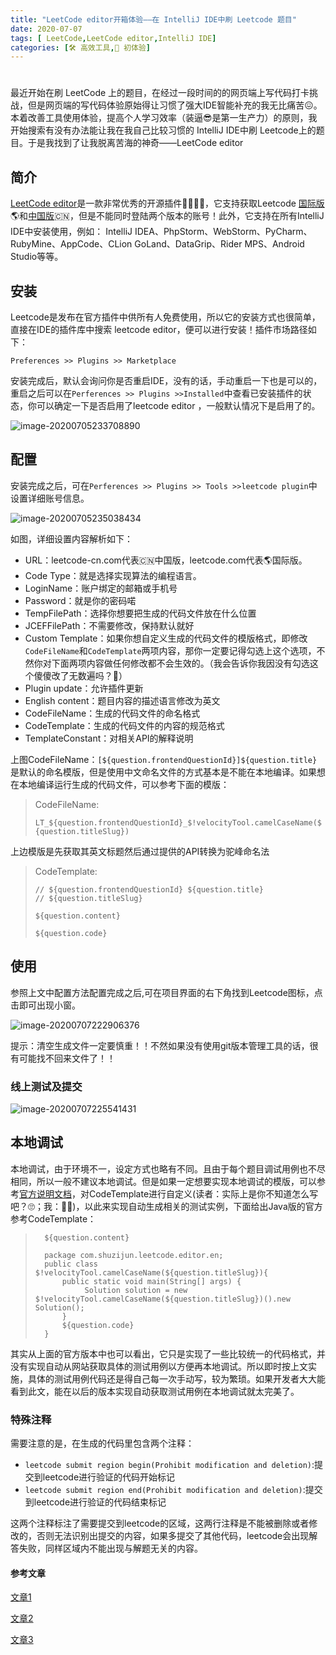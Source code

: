 ```yaml
---
title: "LeetCode editor开箱体验——在 IntelliJ IDE中刷 Leetcode 题目"
date: 2020-07-07
tags: [ LeetCode,LeetCode editor,IntelliJ IDE]
categories: [🛠 高效工具,🎁 初体验]
---
```

# 

最近开始在刷 LeetCode 上的题目，在经过一段时间的的网页端上写代码打卡挑战，但是网页端的写代码体验原始得让习惯了强大IDE智能补充的我无比痛苦😖。本着改善工具使用体验，提高个人学习效率（装逼😎是第一生产力）的原则，我开始搜索有没有办法能让我在我自己比较习惯的 IntelliJ IDE中刷 Leetcode上的题目。于是我找到了让我脱离苦海的神奇——LeetCode editor

## 简介

[LeetCode editor](https://github.com/shuzijun/leetcode-editor)是一款非常优秀的开源插件👍🏻👍🏻，它支持获取Leetcode [国际版](https://leetcode.com)🌎和[中国版](https://leetcode-cn.com)🇨🇳，但是不能同时登陆两个版本的账号！此外，它支持在所有IntelliJ IDE中安装使用，例如： IntelliJ IDEA、PhpStorm、WebStorm、PyCharm、RubyMine、AppCode、CLion GoLand、DataGrip、Rider MPS、Android Studio等等。

## 安装

Leetcode是发布在官方插件中供所有人免费使用，所以它的安装方式也很简单，直接在IDE的插件库中搜索 leetcode editor，便可以进行安装！插件市场路径如下：

`Preferences >> Plugins >> Marketplace`

安装完成后，默认会询问你是否重启IDE，没有的话，手动重启一下也是可以的，重启之后可以在`Perferences >> Plugins >>Installed`中查看已安装插件的状态，你可以确定一下是否启用了leetcode editor ，一般默认情况下是启用了的。

![image-20200705233708890](https://tva1.sinaimg.cn/large/007S8ZIlly1gggiskssmhj314x0u0qbf.jpg)



## 配置

安装完成之后，可在`Perferences >> Plugins >> Tools >>leetcode plugin`中设置详细账号信息。

![image-20200705235038434](https://tva1.sinaimg.cn/large/007S8ZIlly1gggj6kcnk3j31di0u0wrv.jpg)

如图，详细设置内容解析如下：

*   URL：leetcode-cn.com代表🇨🇳中国版，leetcode.com代表🌎国际版。
*   Code Type：就是选择实现算法的编程语言。
*   LoginName：账户绑定的邮箱或手机号
*   Password：就是你的密码喏
*   TempFilePath：选择你想要把生成的代码文件放在什么位置
*   JCEFFilePath：不需要修改，保持默认就好
*   Custom Template：如果你想自定义生成的代码文件的模版格式，即修改`CodeFileName`和`CodeTemplate`两项内容，那你一定要记得勾选上这个选项，不然你对下面两项内容做任何修改都不会生效的。（我会告诉你我因没有勾选这个傻傻改了无数遍吗？😬）
*   Plugin update：允许插件更新
*   English content：题目内容的描述语言修改为英文
*   CodeFileName：生成的代码文件的命名格式
*   CodeTemplate：生成的代码文件的内容的规范格式
*   TemplateConstant：对相关API的解释说明

上图CodeFileName：`[${question.frontendQuestionId}]${question.title}`是默认的命名模版，但是使用中文命名文件的方式基本是不能在本地编译。如果想在本地编译运行生成的代码文件，可以参考下面的模版：

>   CodeFileName:
>
>   ```LT_${question.frontendQuestionId}_$!velocityTool.camelCaseName(${question.titleSlug})```

上边模版是先获取其英文标题然后通过提供的API转换为驼峰命名法

>   CodeTemplate:
>
>   ```
>   // ${question.frontendQuestionId} ${question.title}
>   // ${question.titleSlug}
>   
>   ${question.content}
>   
>   ${question.code}
>   ```
>

## 使用

参照上文中配置方法配置完成之后,可在项目界面的右下角找到Leetcode图标，点击即可出现小窗。

![image-20200707222906376](https://tva1.sinaimg.cn/large/007S8ZIlly1ggis2d2a82j31gm0u01kx.jpg)

提示：清空生成文件一定要慎重！！不然如果没有使用git版本管理工具的话，很有可能找不回来文件了！！

### 线上测试及提交

![image-20200707225541431](https://tva1.sinaimg.cn/large/007S8ZIlly1ggistz1rs1j30u00ucwue.jpg)



## 本地调试

本地调试，由于环境不一，设定方式也略有不同。且由于每个题目调试用例也不尽相同，所以一般不建议本地调试。但是如果一定想要实现本地调试的模版，可以参考[官方说明文档](https://github.com/shuzijun/leetcode-question)，对CodeTemplate进行自定义(读者：实际上是你不知道怎么写吧？🙄；我：😬🤫)，以此来实现自动生成相关的测试实例，下面给出Java版的官方参考CodeTemplate：

>   ```
>     ${question.content}
>     
>     package com.shuzijun.leetcode.editor.en;
>     public class $!velocityTool.camelCaseName(${question.titleSlug}){
>         public static void main(String[] args) {
>              Solution solution = new $!velocityTool.camelCaseName(${question.titleSlug})().new Solution();
>         }
>         ${question.code}
>     }
>   ```

其实从上面的官方版本中也可以看出，它只是实现了一些比较统一的代码格式，并没有实现自动从网站获取具体的测试用例以方便再本地调试。所以即时按上文实施，具体的测试用例代码还是得自己每一次手动写，较为繁琐。如果开发者大大能看到此文，能在以后的版本实现自动获取测试用例在本地调试就太完美了。

### 特殊注释

需要注意的是，在生成的代码里包含两个注释：

-   `leetcode submit region begin(Prohibit modification and deletion)`:提交到leetcode进行验证的代码开始标记
-   `leetcode submit region end(Prohibit modification and deletion)`:提交到leetcode进行验证的代码结束标记

这两个注释标注了需要提交到leetcode的区域，这两行注释是不能被删除或者修改的，否则无法识别出提交的内容，如果多提交了其他代码，leetcode会出现解答失败，同样区域内不能出现与解题无关的内容。

#### 参考文章

[文章1](https://blog.csdn.net/weixin_40849588/article/details/96934259)

[文章2](https://zhuanlan.zhihu.com/p/60309695)

[文章3](https://github.com/shuzijun/leetcode-question)



